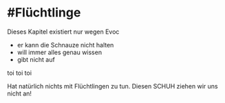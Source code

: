 #  #Flüchtlinge

Dieses Kapitel existiert nur wegen Evoc

- er kann die Schnauze nicht halten
- will immer alles genau wissen
- gibt nicht auf

toi toi toi

Hat natürlich nichts mit Flüchtlingen zu tun. Diesen SCHUH ziehen wir uns nicht an!
